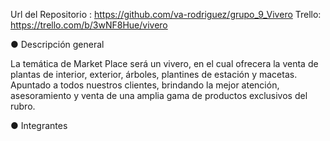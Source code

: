 Url del Repositorio : https://github.com/va-rodriguez/grupo_9_Vivero
Trello: https://trello.com/b/3wNF8Hue/vivero

● Descripción general

 La temática de Market Place será un vivero, en el cual ofrecera la venta de plantas de interior, exterior, árboles, plantines de estación y macetas.
 Apuntado a todos nuestros clientes, brindando la mejor atención, asesoramiento y venta de una amplia gama de productos exclusivos del rubro. 


● Integrantes


